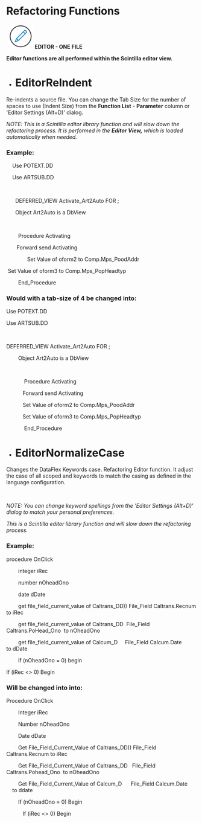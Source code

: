 # Refactoring Functions

**&nbsp;** ![Image](<lib/Editor.png>) **EDITOR - ONE FILE**

**Editor functions are all performed within the Scintilla editor view.**

* # EditorReIndent

Re-indents a source file. You can change the Tab Size for the number of spaces to use (Indent Size) from the **Function List** - **Parameter** column or 'Editor Settings (Alt+D)' dialog.

*NOTE: This is a Scintilla editor library function and will slow down the refactoring process. It is performed in the **Editor View,** which is loaded automatically when needed.*

### Example:

&nbsp; &nbsp; Use POTEXT.DD

&nbsp; &nbsp; Use ARTSUB.DD

&nbsp;

&nbsp; &nbsp; &nbsp; DEFERRED\_VIEW Activate\_Art2Auto FOR ;

&nbsp; &nbsp; &nbsp; Object Art2Auto is a DbView

&nbsp;

&nbsp; &nbsp; &nbsp; &nbsp; Procedure Activating

&nbsp;&nbsp; &nbsp; &nbsp; Forward send Activating

&nbsp; &nbsp; &nbsp; &nbsp; &nbsp; &nbsp; &nbsp; Set Value of oform2 to Comp.Mps\_PoodAddr

&nbsp;Set Value of oform3 to Comp.Mps\_PopHeadtyp

&nbsp; &nbsp; &nbsp; &nbsp; End\_Procedure

### Would with a tab-size of 4 be changed into:

Use POTEXT.DD

Use ARTSUB.DD

&nbsp;

DEFERRED\_VIEW Activate\_Art2Auto FOR ;

&nbsp; &nbsp; &nbsp; &nbsp; Object Art2Auto is a DbView

&nbsp;

&nbsp; &nbsp; &nbsp; &nbsp; &nbsp; &nbsp; Procedure Activating

&nbsp;&nbsp; &nbsp; &nbsp; &nbsp; &nbsp; Forward send Activating

&nbsp;&nbsp; &nbsp; &nbsp; &nbsp; &nbsp; Set Value of oform2 to Comp.Mps\_PoodAddr

&nbsp;&nbsp; &nbsp; &nbsp; &nbsp; &nbsp; Set Value of oform3 to Comp.Mps\_PopHeadtyp

&nbsp; &nbsp; &nbsp; &nbsp; &nbsp; &nbsp; End\_Procedure

* # EditorNormalizeCase

Changes the DataFlex Keywords case. Refactoring Editor function. It adjust the case of all scoped and keywords to match the casing as defined in the language configuration.

&nbsp;

*NOTE: You can change keyword spellings from the 'Editor Settings (Alt+D)' dialog to match your personal preferences.*&nbsp;

*This is a Scintilla editor library function and will slow down the refactoring process.*

### Example:

procedure OnClick

&nbsp; &nbsp; &nbsp; &nbsp; integer iRec

&nbsp; &nbsp; &nbsp; &nbsp; number nOheadOno

&nbsp; &nbsp; &nbsp; &nbsp; date dDate

&nbsp; &nbsp; &nbsp; &nbsp; get file\_field\_current\_value of Caltrans\_DD)) File\_Field Caltrans.Recnum to iRec

&nbsp; &nbsp; &nbsp; &nbsp; get file\_field\_current\_value of Caltrans\_DD&nbsp; File\_Field Caltrans.PoHead\_Ono&nbsp; to nOheadOno

&nbsp; &nbsp; &nbsp; &nbsp; get file\_field\_current\_value of Calcum\_D &nbsp; &nbsp; File\_Field Calcum.Date&nbsp; &nbsp; &nbsp; &nbsp; &nbsp; to dDate

&nbsp; &nbsp; &nbsp; &nbsp; if (nOheadOno = 0) begin

If (iRec \<\> 0) Begin

### Will be changed into into:

Procedure OnClick

&nbsp; &nbsp; &nbsp; &nbsp; Integer iRec

&nbsp; &nbsp; &nbsp; &nbsp; Number nOheadOno

&nbsp; &nbsp; &nbsp; &nbsp; Date dDate

&nbsp; &nbsp; &nbsp; &nbsp; Get File\_Field\_Current\_Value of Caltrans\_DD)) File\_Field Caltrans.Recnum to iRec

&nbsp; &nbsp; &nbsp; &nbsp; Get File\_Field\_Current\_Value of Caltrans\_DD &nbsp; File\_Field Caltrans.Pohead\_Ono&nbsp; to nOheadOno

&nbsp; &nbsp; &nbsp; &nbsp; Get File\_Field\_Current\_Value of Calcum\_D&nbsp; &nbsp; &nbsp; File\_Field Calcum.Date&nbsp; &nbsp; &nbsp; &nbsp; &nbsp; to ddate

&nbsp; &nbsp; &nbsp; &nbsp; If (nOheadOno = 0) Begin

&nbsp;&nbsp; &nbsp; &nbsp; &nbsp; &nbsp; If (iRec \<\> 0) Begin

